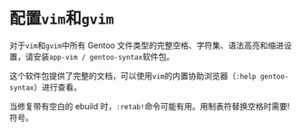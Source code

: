 # 配置`vim`和`gvim`

对于`vim`和`gvim`中所有 Gentoo 文件类型的完整空格、字符集、语法高亮和缩进设置，请安装`app-vim / gentoo-syntax`软件包。

这个软件包提供了完整的文档，可以使用`vim`的内置协助浏览器（`:help gentoo-syntax`）进行查看。

当修复带有空白的 ebuild 时，`:retab!`命令可能有用。用制表符替换空格时需要!符号。
